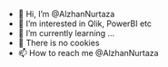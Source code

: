 - 👋 Hi, I’m @AlzhanNurtaza
- 👀 I’m interested in Qlik, PowerBI etc
- 🌱 I’m currently learning ...
- 💞️ There is no cookies
- 📫 How to reach me @AlzhanNurtaza

